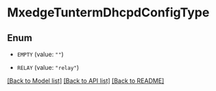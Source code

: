 # MxedgeTuntermDhcpdConfigType

## Enum


* `EMPTY` (value: `""`)

* `RELAY` (value: `"relay"`)


[[Back to Model list]](../README.md#documentation-for-models) [[Back to API list]](../README.md#documentation-for-api-endpoints) [[Back to README]](../README.md)


